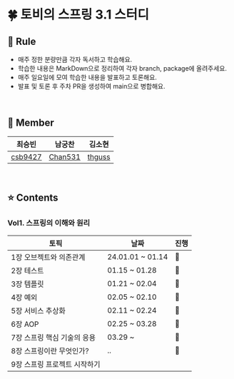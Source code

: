 # 🍀 토비의 스프링 3.1 스터디

## 📮 Rule
- 매주 정한 분량만큼 각자 독서하고 학습해요.
- 학습한 내용은 MarkDown으로 정리하여 각자 branch, package에 올려주세요.
- 매주 일요일에 모여 학습한 내용을 발표하고 토론해요.
- 발표 및 토론 후 주차 PR을 생성하여 main으로 병합해요.

<br/>

## 🧚 Member
|최승빈|남궁찬|김소현|
|------|---|---|
|[csb9427](https://github.com/csb9427)|[Chan531](https://github.com/Chan531)|[thguss](https://github.com/thguss)|

<br/>

## ⭐️ Contents

### Vol1. 스프링의 이해와 원리

|토픽|날짜|진행|
|--|--|--|
|1장 오브젝트와 의존관계|24.01.01 ~ 01.14|👣|
|2장 테스트|01.15 ~ 01.28|👣|
|3장 템플릿|01.21 ~ 02.04|👣|
|4장 예외|02.05 ~ 02.10|👣|
|5장 서비스 추상화|02.11 ~ 02.24|👣|
|6장 AOP|02.25 ~ 03.28|👣|
|7장 스프링 핵심 기술의 응용|03.29 ~ |👣|
|8장 스프링이란 무엇인가?|..|🔄|
|9장 스프링 프로젝트 시작하기|||
